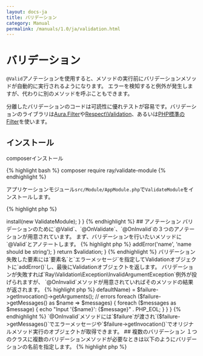 ```yaml
---
layout: docs-ja
title: バリデーション
category: Manual
permalink: /manuals/1.0/ja/validation.html
---
```


# バリデーション

`@Valid`アノテーションを使用すると、メソッドの実行前にバリデーションメソッドが自動的に実行されるようになります。
エラーを検知すると例外が発生しますが、代わりに別のメソッドを呼ぶこともできます。

分離したバリデーションのコードは可読性に優れテストが容易です。バリデーションのライブラリは[Aura.Filter](https://github.com/auraphp/Aura.Filter)や[Respect\Validation](https://github.com/Respect/Validation)、あるいは[PHP標準のFilter](http://php.net/manual/ja/book.filter.php)を使います。

## インストール

composerインストール

{% highlight bash %}
composer require ray/validate-module
{% endhighlight %}

アプリケーションモジュール`src/Module/AppModule.php`で`ValidateModule`をインストールします。

{% highlight php %}
<?php
use Ray\Validation\ValidateModule;

class AppModule extends AbstractModule
{
    protected function configure()
    {
        // ...
        $this->install(new ValidateModule);
    }
}
{% endhighlight %}

## アノテーション

バリデーションのために`@Valid`、`@OnValidate`、`@OnInvalid`の３つのアノテーションが用意されています。


まず、バリデーションを行いたいメソッドに`@Valid`とアノテートします。

{% highlight php %}
<?php
use Ray\Validation\Annotation\Valid;
// ...
    /**
     * @Valid
     */
    public function createUser($name)
    {
{% endhighlight %}

`@OnValidate`とアノテートしたメソッドでバリデーションを行います。引数は元のメソッドと同じにします。メソッド名は自由です。

{% highlight php %}
<?php
use Ray\Validation\Annotation\OnValidate;
// ...
    /**
     * @OnValidate
     */
    public function onValidate($name)
    {
        $validation = new Validation;
        if (! is_string($name)) {
            $validation->addError('name', 'name should be string');
        }

        return $validation;
    }
{% endhighlight %}

バリデーション失敗した要素には`要素名`と`エラーメッセージ`を指定してValidationオブジェクトに`addError()`し、最後にValidationオブジェクトを返します。

バリデーションが失敗すれば`Ray\Validation\Exception\InvalidArgumentException`例外が投げられますが、
`@OnInvalid`メソッドが用意されていればそのメソッドの結果が返されます。

{% highlight php %}
<?php
use Ray\Validation\Annotation\OnInvalid;
// ...
    /**
     * @OnInvalid
     */
    public function onInvalid(FailureInterface $failure)
    {
        // original parameters
        list($this->defaultName) = $failure->getInvocation()->getArguments();

        // errors
        foreach ($failure->getMessages() as $name => $messages) {
            foreach ($messages as $message) {
                echo "Input '{$name}': {$message}" . PHP_EOL;
            }
        }
    }
{% endhighlight %}
`@OnInvalid`メソッドには`$failure`が渡され`($failure->getMessages()`でエラーメッセージや`$failure->getInvocation()`でオリジナルメソッド実行のオブジェクトが取得できます。

## 複数のバリデーション

１つのクラスに複数のバリデーションメソッドが必要なときは以下のようにバリデーションの名前を指定します。

{% highlight php %}
<?php
use Ray\Validation\Annotation\Valid;
use Ray\Validation\Annotation\OnValidate;
use Ray\Validation\Annotation\OnInvalid;
// ...

    /**
     * @Valid("foo")
     */
    public function fooAction($name, $address, $zip)
    {

    /**
     * @OnValidate("foo")
     */
    public function onValidateFoo($name, $address, $zip)
    {

    /**
     * @OnInvalid("foo")
     */
    public function onInvalidFoo(FailureInterface $failure)
    {
{% endhighlight %}

## その他のバリデーション

複雑なバリデーションの時は別にバリデーションクラスをインジェクトして、`onValidate`メソッドから呼び出してバリデーションを行います。DIなのでコンテキストによってバリデーションを変えることもできます。
